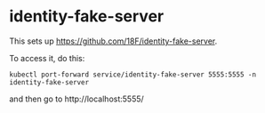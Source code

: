 # identity-fake-server

This sets up https://github.com/18F/identity-fake-server.

To access it, do this:
```
kubectl port-forward service/identity-fake-server 5555:5555 -n identity-fake-server
```
and then go to http://localhost:5555/
